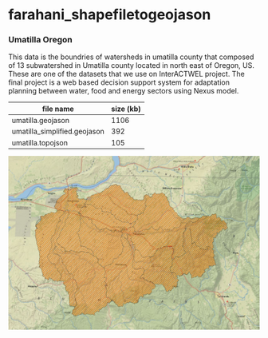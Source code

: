 # farahani_shapefiletogeojason




### Umatilla Oregon
This data is the boundries of watersheds in umatilla county that composed of 13 subwatershed in Umatilla county located in north east of Oregon, US. These are one of the datasets that we use on InterACTWEL project. The final project is a web based decision support system for adaptation planning between water, food and energy sectors using Nexus model.




 |file name                    | size (kb)  |
 |--------                     | --------   |
 |umatilla.geojason            | 1106       |
 |umatilla_simplified.geojason | 392        |
 |umatilla.topojson            | 105        |

 ![umatilla](img/umatilla.jpg)
